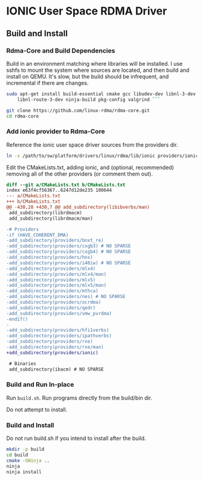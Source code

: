 # IONIC User Space RDMA Driver

## Build and Install

### Rdma-Core and Build Dependencies

Build in an environment matching where libraries will be installed.  I use
sshfs to mount the system where sources are located, and then build and install
on QEMU.  It's slow, but the build should be infrequent, and incremental if
there are changes.

```sh
sudo apt-get install build-essential cmake gcc libudev-dev libnl-3-dev \
	libnl-route-3-dev ninja-build pkg-config valgrind ```

git clone https://github.com/linux-rdma/rdma-core.git
cd rdma-core
```

### Add ionic provider to Rdma-Core

Reference the ionic user space driver sources from the providers dir.

```sh
ln -s /path/to/sw/platform/drivers/linux/rdma/lib/ionic providers/ionic
```

Edit the CMakeLists.txt, adding ionic, and (optional, recommended) removing all
of the other providers (or comment them out).

```diff
diff --git a/CMakeLists.txt b/CMakeLists.txt
index e63f4cf56367..6247d12de235 100644
--- a/CMakeLists.txt
+++ b/CMakeLists.txt
@@ -430,28 +430,7 @@ add_subdirectory(libibverbs/man)
 add_subdirectory(librdmacm)
 add_subdirectory(librdmacm/man)

-# Providers
-if (HAVE_COHERENT_DMA)
-add_subdirectory(providers/bnxt_re)
-add_subdirectory(providers/cxgb3) # NO SPARSE
-add_subdirectory(providers/cxgb4) # NO SPARSE
-add_subdirectory(providers/hns)
-add_subdirectory(providers/i40iw) # NO SPARSE
-add_subdirectory(providers/mlx4)
-add_subdirectory(providers/mlx4/man)
-add_subdirectory(providers/mlx5)
-add_subdirectory(providers/mlx5/man)
-add_subdirectory(providers/mthca)
-add_subdirectory(providers/nes) # NO SPARSE
-add_subdirectory(providers/ocrdma)
-add_subdirectory(providers/qedr)
-add_subdirectory(providers/vmw_pvrdma)
-endif()
-
-add_subdirectory(providers/hfi1verbs)
-add_subdirectory(providers/ipathverbs)
-add_subdirectory(providers/rxe)
-add_subdirectory(providers/rxe/man)
+add_subdirectory(providers/ionic)

 # Binaries
 add_subdirectory(ibacm) # NO SPARSE
```

### Build and Run In-place

Run `build.sh`.  Run programs directly from the build/bin dir.

Do not attempt to install.

### Build and Install

Do not run build.sh if you intend to install after the build.

```sh
mkdir -p build
cd build
cmake -GNinja ..
ninja
ninja install
```
